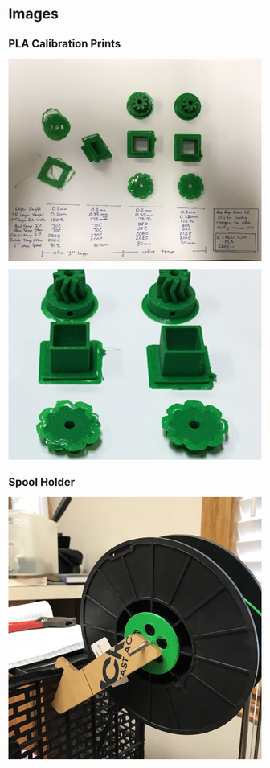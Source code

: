 # Images

## PLA Calibration Prints

![Alt text](pla_calibration_print.jpg "Dialing in initial Slic3r settings")


![Alt text](pla_calibration_print2.jpg "Dialing in initial Slic3r settings")

## Spool Holder

![Alt Text](sad_rrg_spool_holder.jpg?s=500 "RRG V2 supplied spool holder")
